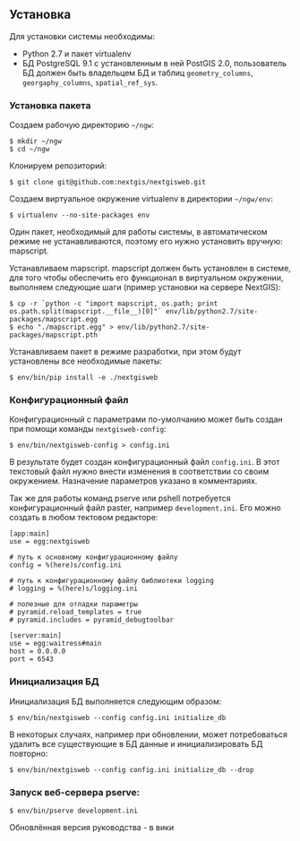 ## Установка

Для установки системы необходимы:

* Python 2.7 и пакет virtualenv
* БД PostgreSQL 9.1 с установленным в ней PostGIS 2.0, пользователь БД должен быть
  владельцем БД и таблиц `geometry_columns`, `georgaphy_columns`, `spatial_ref_sys`.

### Установка пакета

Создаем рабочую директорию `~/ngw`:
    
    $ mkdir ~/ngw
    $ cd ~/ngw

Клонируем репозиторий:

    $ git clone git@github.com:nextgis/nextgisweb.git

Создаем виртуальное окружение virtualenv в директории `~/ngw/env`:

    $ virtualenv --no-site-packages env

Один пакет, необходимый для работы системы, в автоматическом режиме не
устанавливаются, поэтому его нужно установить вручную: mapscript.

Устанавливаем mapscript. mapscript должен быть установлен в системе, для
того чтобы обеспечить его функционал в виртуальном окружении, выполняем следующие
шаги (пример установки на сервере NextGIS):

    $ cp -r `python -c "import mapscript, os.path; print os.path.split(mapscript.__file__)[0]"` env/lib/python2.7/site-packages/mapscript.egg
    $ echo "./mapscript.egg" > env/lib/python2.7/site-packages/mapscript.pth

Устанавливаем пакет в режиме разработки, при этом будут установлены все необходимые пакеты:

    $ env/bin/pip install -e ./nextgisweb

### Конфигурационный файл

Конфигурационный с параметрами по-умолчанию может быть создан при помощи
команды `nextgisweb-config`:

    $ env/bin/nextgisweb-config > config.ini

В результате будет создан конфигурационный файл `config.ini`. В этот текcтовый
файл нужно внести изменения в соответствии со своим окружением. Назначение
параметров указано в комментариях.

Так же для работы команд pserve или pshell потребуется конфигурационный файл paster, 
например `development.ini`. Его можно создать в любом тектовом редакторе:

    [app:main]
    use = egg:nextgisweb

    # путь к основному конфигурационному файлу
    config = %(here)s/config.ini
    
    # путь к конфигурационному файлу библиотеки logging
    # logging = %(here)s/logging.ini

    # полезные для отладки параметры
    # pyramid.reload_templates = true
    # pyramid.includes = pyramid_debugtoolbar

    [server:main]
    use = egg:waitress#main
    host = 0.0.0.0
    port = 6543


### Инициализация БД

Инициализация БД выполняется следующим образом:

    $ env/bin/nextgisweb --config config.ini initialize_db

В некоторых случаях, например при обновлении, может потребоваться удалить все
существующие в БД данные и инициализировать БД повторно:

    $ env/bin/nextgisweb --config config.ini initialize_db --drop


### Запуск веб-сервера pserve:

    $ env/bin/pserve development.ini
    
Обновлённая версия руководства - в вики    
